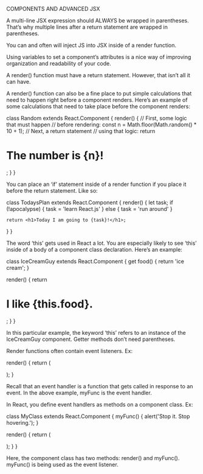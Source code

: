 COMPONENTS AND ADVANCED JSX

A multi-line JSX expression should ALWAYS be wrapped in parentheses. That’s why multiple lines after a return statement are wrapped in parentheses. 

You can and often will inject JS into JSX inside of a render function. 

Using variables to set a component’s attributes is a nice way of improving organization and readability of your code. 

A render() function must have a return statement. However, that isn’t all it can have. 

A render() function can also be a fine place to put simple calculations that need to happen right before a component renders. Here’s an example of some calculations that need to take place before the component renders: 

class Random extends React.Component {
  render() {
    // First, some logic that must happen
    // before rendering:
    const n = Math.floor(Math.random() * 10 + 1);
    // Next, a return statement
    // using that logic:
    return <h1>The number is {n}!</h1>;
  }
}

You can place an ‘if’ statement inside of a render function if you place it before the return statement. Like so: 

class TodaysPlan extends React.Component {
  render() {
    let task;
    if (!apocalypse) {
      task = 'learn React.js'
    } else {
      task = 'run around'
    }

    return <h1>Today I am going to {task}!</h1>;
  }
}

The word ‘this’ gets used in React a lot. You are especially likely to see ‘this’ inside of a body of a component class declaration. Here’s an example: 

class IceCreamGuy extends React.Component {
  get food() {
    return 'ice cream';
  }

  render() {
    return <h1>I like {this.food}.</h1>;
  }
}

In this particular example, the keyword ‘this’ refers to an instance of the  IceCreamGuy component. Getter methods don’t need parentheses. 

Render functions often contain event listeners. Ex: 

render() {
  return (
    <div onHover={myFunc}>
    </div>
  );
}

Recall that an event handler is a function that gets called in response to an event. In the above example, myFunc is the event handler. 

In React, you define event handlers as methods on a component class. Ex: 

class MyClass extends React.Component {
  myFunc() {
    alert('Stop it.  Stop hovering.');
  }

  render() {
    return (
      <div onHover={this.myFunc}>
      </div>
    );
  }
}

Here, the component class has two methods: render() and myFunc(). myFunc() is being used as the event listener. 

